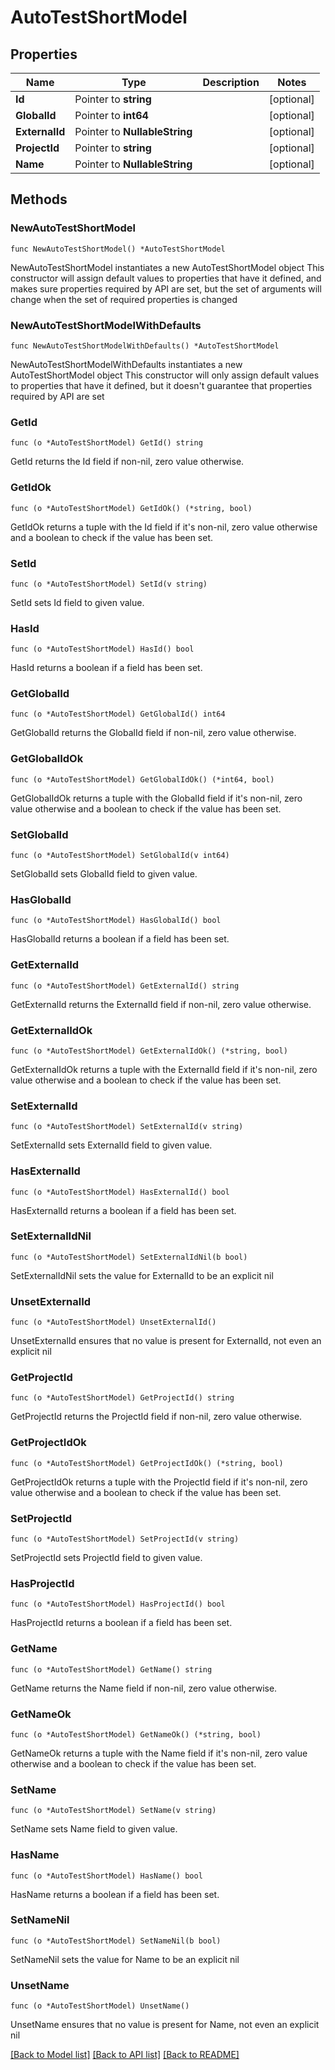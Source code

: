 # AutoTestShortModel

## Properties

Name | Type | Description | Notes
------------ | ------------- | ------------- | -------------
**Id** | Pointer to **string** |  | [optional] 
**GlobalId** | Pointer to **int64** |  | [optional] 
**ExternalId** | Pointer to **NullableString** |  | [optional] 
**ProjectId** | Pointer to **string** |  | [optional] 
**Name** | Pointer to **NullableString** |  | [optional] 

## Methods

### NewAutoTestShortModel

`func NewAutoTestShortModel() *AutoTestShortModel`

NewAutoTestShortModel instantiates a new AutoTestShortModel object
This constructor will assign default values to properties that have it defined,
and makes sure properties required by API are set, but the set of arguments
will change when the set of required properties is changed

### NewAutoTestShortModelWithDefaults

`func NewAutoTestShortModelWithDefaults() *AutoTestShortModel`

NewAutoTestShortModelWithDefaults instantiates a new AutoTestShortModel object
This constructor will only assign default values to properties that have it defined,
but it doesn't guarantee that properties required by API are set

### GetId

`func (o *AutoTestShortModel) GetId() string`

GetId returns the Id field if non-nil, zero value otherwise.

### GetIdOk

`func (o *AutoTestShortModel) GetIdOk() (*string, bool)`

GetIdOk returns a tuple with the Id field if it's non-nil, zero value otherwise
and a boolean to check if the value has been set.

### SetId

`func (o *AutoTestShortModel) SetId(v string)`

SetId sets Id field to given value.

### HasId

`func (o *AutoTestShortModel) HasId() bool`

HasId returns a boolean if a field has been set.

### GetGlobalId

`func (o *AutoTestShortModel) GetGlobalId() int64`

GetGlobalId returns the GlobalId field if non-nil, zero value otherwise.

### GetGlobalIdOk

`func (o *AutoTestShortModel) GetGlobalIdOk() (*int64, bool)`

GetGlobalIdOk returns a tuple with the GlobalId field if it's non-nil, zero value otherwise
and a boolean to check if the value has been set.

### SetGlobalId

`func (o *AutoTestShortModel) SetGlobalId(v int64)`

SetGlobalId sets GlobalId field to given value.

### HasGlobalId

`func (o *AutoTestShortModel) HasGlobalId() bool`

HasGlobalId returns a boolean if a field has been set.

### GetExternalId

`func (o *AutoTestShortModel) GetExternalId() string`

GetExternalId returns the ExternalId field if non-nil, zero value otherwise.

### GetExternalIdOk

`func (o *AutoTestShortModel) GetExternalIdOk() (*string, bool)`

GetExternalIdOk returns a tuple with the ExternalId field if it's non-nil, zero value otherwise
and a boolean to check if the value has been set.

### SetExternalId

`func (o *AutoTestShortModel) SetExternalId(v string)`

SetExternalId sets ExternalId field to given value.

### HasExternalId

`func (o *AutoTestShortModel) HasExternalId() bool`

HasExternalId returns a boolean if a field has been set.

### SetExternalIdNil

`func (o *AutoTestShortModel) SetExternalIdNil(b bool)`

 SetExternalIdNil sets the value for ExternalId to be an explicit nil

### UnsetExternalId
`func (o *AutoTestShortModel) UnsetExternalId()`

UnsetExternalId ensures that no value is present for ExternalId, not even an explicit nil
### GetProjectId

`func (o *AutoTestShortModel) GetProjectId() string`

GetProjectId returns the ProjectId field if non-nil, zero value otherwise.

### GetProjectIdOk

`func (o *AutoTestShortModel) GetProjectIdOk() (*string, bool)`

GetProjectIdOk returns a tuple with the ProjectId field if it's non-nil, zero value otherwise
and a boolean to check if the value has been set.

### SetProjectId

`func (o *AutoTestShortModel) SetProjectId(v string)`

SetProjectId sets ProjectId field to given value.

### HasProjectId

`func (o *AutoTestShortModel) HasProjectId() bool`

HasProjectId returns a boolean if a field has been set.

### GetName

`func (o *AutoTestShortModel) GetName() string`

GetName returns the Name field if non-nil, zero value otherwise.

### GetNameOk

`func (o *AutoTestShortModel) GetNameOk() (*string, bool)`

GetNameOk returns a tuple with the Name field if it's non-nil, zero value otherwise
and a boolean to check if the value has been set.

### SetName

`func (o *AutoTestShortModel) SetName(v string)`

SetName sets Name field to given value.

### HasName

`func (o *AutoTestShortModel) HasName() bool`

HasName returns a boolean if a field has been set.

### SetNameNil

`func (o *AutoTestShortModel) SetNameNil(b bool)`

 SetNameNil sets the value for Name to be an explicit nil

### UnsetName
`func (o *AutoTestShortModel) UnsetName()`

UnsetName ensures that no value is present for Name, not even an explicit nil

[[Back to Model list]](../README.md#documentation-for-models) [[Back to API list]](../README.md#documentation-for-api-endpoints) [[Back to README]](../README.md)


